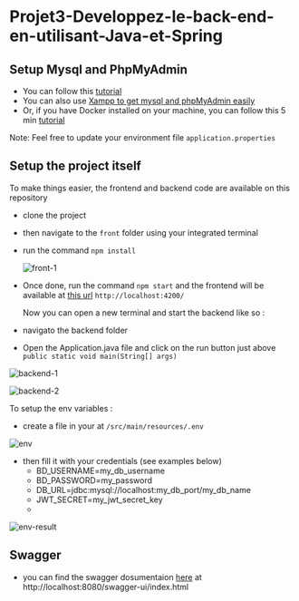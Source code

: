 # Projet3-Developpez-le-back-end-en-utilisant-Java-et-Spring

## Setup Mysql and PhpMyAdmin

- You can follow this [tutorial](https://openclassrooms.com/fr/courses/6971126-implementez-vos-bases-de-donnees-relationnelles-avec-sql)
- You can also use [Xampp to get mysql and phpMyAdmin easily](https://www.apachefriends.org/)
- Or, if you have Docker installed on your machine, you can follow this 5 min [tutorial](https://tecadmin.net/docker-compose-for-mysql-with-phpmyadmin/)

Note: Feel free to update your environment file `application.properties`

## Setup the project itself

To make things easier, the frontend and backend code are available on this repository

- clone the project
- then navigate to the `front` folder using your integrated terminal
- run the command `npm install`

  ![front-1](https://github.com/user-attachments/assets/ba44eb81-a50e-4c1c-9359-40eb7f7b76a9)

- Once done, run the command `npm start` and the frontend will be available at [this url](http://localhost:4200/) `http://localhost:4200/`

  Now you can open a new terminal and start the backend like so :

- navigato the backend folder
- Open the Application.java file and click on the run button just above `public static void main(String[] args)`

![backend-1](https://github.com/user-attachments/assets/54b8772b-7199-447f-8d62-0e2002af0c2f)

![backend-2](https://github.com/user-attachments/assets/179d7947-aaa4-4615-9a54-115b9178d33f)

To setup the env variables :

- create a file in your at `/src/main/resources/.env`

![env](https://github.com/user-attachments/assets/7e3e684a-653b-4f3c-98c1-caa14e6e041a)

- then fill it with your credentials (see examples below)
  - BD_USERNAME=my_db_username
  - BD_PASSWORD=my_password
  - DB_URL=jdbc:mysql://localhost:my_db_port/my_db_name
  - JWT_SECRET=my_jwt_secret_key
  - 
![env-result](https://github.com/user-attachments/assets/8704e779-4fb4-4fde-9087-8d32f79b6a8c)

## Swagger

- you can find the swagger dosumentaion [here](http://localhost:8080/swagger-ui/index.html) at http://localhost:8080/swagger-ui/index.html
